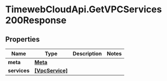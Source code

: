# TimewebCloudApi.GetVPCServices200Response

## Properties

Name | Type | Description | Notes
------------ | ------------- | ------------- | -------------
**meta** | [**Meta**](Meta.md) |  | 
**services** | [**[VpcService]**](VpcService.md) |  | 


